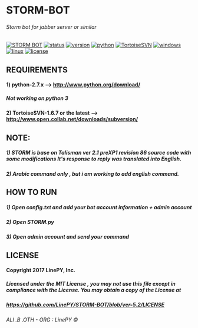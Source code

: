 # STORM-BOT
###### Storm bot for jabber server or similar

[![STORM BOT](https://img.shields.io/badge/build-passing-brightgreen.svg)]()
[![status](https://img.shields.io/pypi/status/Django.svg)]()
[![version](https://img.shields.io/badge/version-5.2.4%20(332)-green.svg)]()
[![python](https://img.shields.io/badge/python-2.7-blue.svg)](http://www.python.org/download/)
[![TortoiseSVN](https://img.shields.io/badge/TortoiseSVN-1.6.7-yellowgreen.svg)](http://www.open.collab.net/downloads/subversion/)
[![windows](https://img.shields.io/badge/windows-tested-brightgreen.svg)]()
[![linux](https://img.shields.io/badge/linux-Not%20tested-lightgrey.svg)]()
[![license](https://img.shields.io/npm/l/express.svg)](https://github.com/LinePY/STORM-BOT/blob/ver-5.2/LICENSE)

## REQUIREMENTS
#### 1) python-2.7.x --> http://www.python.org/download/
##### Not working on python 3

#### 2) TortoiseSVN-1.6.7 or the latest --> http://www.open.collab.net/downloads/subversion/

## NOTE: 
##### 1) STORM is base on Talisman ver 2.1 preXP1 revision 86 source code with some modifications It's response to reply was translated into English.
##### 2) Arabic command only , but i am working to add english command.

## HOW TO RUN 
##### 1) Open config.txt and add your bot account information + admin account

##### 2) Open STORM.py

##### 3) Open admin account and send your command 

## LICENSE

#### Copyright 2017 LinePY, Inc.

##### Licensed under the MIT License , you may not use this file except in compliance with the License. You may obtain a copy of the License at 

##### https://github.com/LinePY/STORM-BOT/blob/ver-5.2/LICENSE

###### ALI .B .OTH - ORG : LinePY ©

